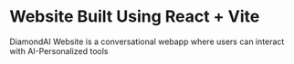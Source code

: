 # Website Built Using React + Vite

DiamondAI Website is a conversational webapp where users can interact with AI-Personalized tools 

